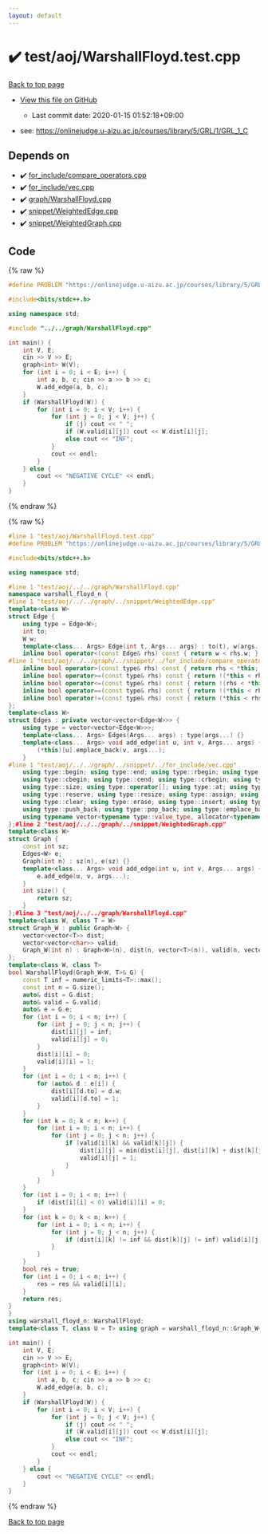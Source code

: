 ```yaml
---
layout: default
---
```


<!-- mathjax config similar to math.stackexchange -->
<script type="text/javascript" async
  src="https://cdnjs.cloudflare.com/ajax/libs/mathjax/2.7.5/MathJax.js?config=TeX-MML-AM_CHTML">
</script>
<script type="text/x-mathjax-config">
  MathJax.Hub.Config({
    TeX: { equationNumbers: { autoNumber: "AMS" }},
    tex2jax: {
      inlineMath: [ ['$','$'] ],
      processEscapes: true
    },
    "HTML-CSS": { matchFontHeight: false },
    displayAlign: "left",
    displayIndent: "2em"
  });
</script>

<script type="text/javascript" src="https://cdnjs.cloudflare.com/ajax/libs/jquery/3.4.1/jquery.min.js"></script>
<script src="https://cdn.jsdelivr.net/npm/jquery-balloon-js@1.1.2/jquery.balloon.min.js" integrity="sha256-ZEYs9VrgAeNuPvs15E39OsyOJaIkXEEt10fzxJ20+2I=" crossorigin="anonymous"></script>
<script type="text/javascript" src="../../../assets/js/copy-button.js"></script>
<link rel="stylesheet" href="../../../assets/css/copy-button.css" />


# :heavy_check_mark: test/aoj/WarshallFloyd.test.cpp

<a href="../../../index.html">Back to top page</a>

* <a href="{{ site.github.repository_url }}/blob/master/test/aoj/WarshallFloyd.test.cpp">View this file on GitHub</a>
    - Last commit date: 2020-01-15 01:52:18+09:00


* see: <a href="https://onlinejudge.u-aizu.ac.jp/courses/library/5/GRL/1/GRL_1_C">https://onlinejudge.u-aizu.ac.jp/courses/library/5/GRL/1/GRL_1_C</a>


## Depends on

* :heavy_check_mark: <a href="../../../library/for_include/compare_operators.cpp.html">for_include/compare_operators.cpp</a>
* :heavy_check_mark: <a href="../../../library/for_include/vec.cpp.html">for_include/vec.cpp</a>
* :heavy_check_mark: <a href="../../../library/graph/WarshallFloyd.cpp.html">graph/WarshallFloyd.cpp</a>
* :heavy_check_mark: <a href="../../../library/snippet/WeightedEdge.cpp.html">snippet/WeightedEdge.cpp</a>
* :heavy_check_mark: <a href="../../../library/snippet/WeightedGraph.cpp.html">snippet/WeightedGraph.cpp</a>


## Code

<a id="unbundled"></a>
{% raw %}
```cpp
#define PROBLEM "https://onlinejudge.u-aizu.ac.jp/courses/library/5/GRL/1/GRL_1_C"

#include<bits/stdc++.h>

using namespace std;

#include "../../graph/WarshallFloyd.cpp"

int main() {
	int V, E;
	cin >> V >> E;
	graph<int> W(V);
	for (int i = 0; i < E; i++) {
		int a, b, c; cin >> a >> b >> c;
		W.add_edge(a, b, c);
	}
	if (WarshallFloyd(W)) {
		for (int i = 0; i < V; i++) {
			for (int j = 0; j < V; j++) {
				if (j) cout << " ";
				if (W.valid[i][j]) cout << W.dist[i][j];
				else cout << "INF";
			}
			cout << endl;
		}
	} else {
		cout << "NEGATIVE CYCLE" << endl;
	}
}
```
{% endraw %}

<a id="bundled"></a>
{% raw %}
```cpp
#line 1 "test/aoj/WarshallFloyd.test.cpp"
#define PROBLEM "https://onlinejudge.u-aizu.ac.jp/courses/library/5/GRL/1/GRL_1_C"

#include<bits/stdc++.h>

using namespace std;

#line 1 "test/aoj/../../graph/WarshallFloyd.cpp"
namespace warshall_floyd_n {
#line 1 "test/aoj/../../graph/../snippet/WeightedEdge.cpp"
template<class W>
struct Edge {
	using type = Edge<W>;
	int to;
	W w;
	template<class... Args> Edge(int t, Args... args) : to(t), w(args...) {}
	inline bool operator<(const Edge& rhs) const { return w < rhs.w; }
#line 1 "test/aoj/../../graph/../snippet/../for_include/compare_operators.cpp"
	inline bool operator>(const type& rhs) const { return rhs < *this; }
	inline bool operator>=(const type& rhs) const { return !(*this < rhs); }
	inline bool operator<=(const type& rhs) const { return !(rhs < *this); }
	inline bool operator==(const type& rhs) const { return !(*this < rhs) && !(rhs < *this); }
	inline bool operator!=(const type& rhs) const { return (*this < rhs) || (rhs < *this); }#line 9 "test/aoj/../../graph/../snippet/WeightedEdge.cpp"
};
template<class W>
struct Edges : private vector<vector<Edge<W>>> {
	using type = vector<vector<Edge<W>>>;
	template<class... Args> Edges(Args... args) : type(args...) {}
	template<class... Args> void add_edge(int u, int v, Args... args) {
		(*this)[u].emplace_back(v, args...);
	}
#line 1 "test/aoj/../../graph/../snippet/../for_include/vec.cpp"
	using type::begin; using type::end; using type::rbegin; using type::rend;
	using type::cbegin; using type::cend; using type::crbegin; using type::crend;
	using type::size; using type::operator[]; using type::at; using type::back; using type::front;
	using type::reserve; using type::resize; using type::assign; using type::shrink_to_fit;
	using type::clear; using type::erase; using type::insert; using type::swap; 
	using type::push_back; using type::pop_back; using type::emplace_back; using type::empty;
	using typename vector<typename type::value_type, allocator<typename type::value_type>>::iterator;#line 18 "test/aoj/../../graph/../snippet/WeightedEdge.cpp"
};#line 2 "test/aoj/../../graph/../snippet/WeightedGraph.cpp"
template<class W>
struct Graph {
	const int sz;
	Edges<W> e;
	Graph(int n) : sz(n), e(sz) {}
	template<class... Args> void add_edge(int u, int v, Args... args) {
		e.add_edge(u, v, args...);
	}
	int size() {
		return sz;
	}
};#line 3 "test/aoj/../../graph/WarshallFloyd.cpp"
template<class W, class T = W>
struct Graph_W : public Graph<W> {
	vector<vector<T>> dist;
	vector<vector<char>> valid;
	Graph_W(int n) : Graph<W>(n), dist(n, vector<T>(n)), valid(n, vector<char>(n)) {}
};
template<class W, class T>
bool WarshallFloyd(Graph_W<W, T>& G) {
	const T inf = numeric_limits<T>::max();
	const int n = G.size();
	auto& dist = G.dist;
	auto& valid = G.valid;
	auto& e = G.e;
	for (int i = 0; i < n; i++) {
		for (int j = 0; j < n; j++) {
			dist[i][j] = inf;
			valid[i][j] = 0;
		}
		dist[i][i] = 0;
		valid[i][i] = 1;
	}
	for (int i = 0; i < n; i++) {
		for (auto& d : e[i]) {
			dist[i][d.to] = d.w;
			valid[i][d.to] = 1;
		}
	}
	for (int k = 0; k < n; k++) {
		for (int i = 0; i < n; i++) {
			for (int j = 0; j < n; j++) {
				if (valid[i][k] && valid[k][j]) {
					dist[i][j] = min(dist[i][j], dist[i][k] + dist[k][j]);
					valid[i][j] = 1;
				}
			}
		}
	}
	for (int i = 0; i < n; i++) {
		if (dist[i][i] < 0) valid[i][i] = 0;
	}
	for (int k = 0; k < n; k++) {
		for (int i = 0; i < n; i++) {
			for (int j = 0; j < n; j++) {
				if (dist[i][k] != inf && dist[k][j] != inf) valid[i][j] &= valid[i][k] & valid[k][j];
			}
		}
	}
	bool res = true;
	for (int i = 0; i < n; i++) {
		res = res && valid[i][i];
	}
	return res;
}
}
using warshall_floyd_n::WarshallFloyd;
template<class T, class U = T> using graph = warshall_floyd_n::Graph_W<T, U>;#line 8 "test/aoj/WarshallFloyd.test.cpp"

int main() {
	int V, E;
	cin >> V >> E;
	graph<int> W(V);
	for (int i = 0; i < E; i++) {
		int a, b, c; cin >> a >> b >> c;
		W.add_edge(a, b, c);
	}
	if (WarshallFloyd(W)) {
		for (int i = 0; i < V; i++) {
			for (int j = 0; j < V; j++) {
				if (j) cout << " ";
				if (W.valid[i][j]) cout << W.dist[i][j];
				else cout << "INF";
			}
			cout << endl;
		}
	} else {
		cout << "NEGATIVE CYCLE" << endl;
	}
}
```
{% endraw %}

<a href="../../../index.html">Back to top page</a>

